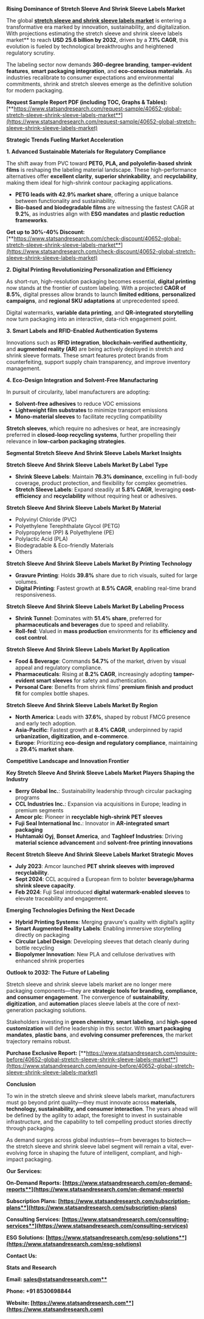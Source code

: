 ﻿**Rising Dominance of Stretch Sleeve And Shrink Sleeve Labels Market**

The global [**stretch sleeve and shrink sleeve labels market**](https://www.statsandresearch.com/report/40652-global-stretch-sleeve-shrink-sleeve-labels-market) is entering a transformative era marked by innovation, sustainability, and digitalization. With projections estimating the stretch sleeve and shrink sleeve labels market** to reach **USD 25.6 billion by 2032**, driven by a **7.1% CAGR**, this evolution is fueled by technological breakthroughs and heightened regulatory scrutiny.

The labeling sector now demands **360-degree branding**, **tamper-evident features**, **smart packaging integration**, and **eco-conscious materials**. As industries recalibrate to consumer expectations and environmental commitments, shrink and stretch sleeves emerge as the definitive solution for modern packaging.

**Request Sample Report PDF (including TOC, Graphs & Tables):** [**https://www.statsandresearch.com/request-sample/40652-global-stretch-sleeve-shrink-sleeve-labels-market**](https://www.statsandresearch.com/request-sample/40652-global-stretch-sleeve-shrink-sleeve-labels-market)

**Strategic Trends Fueling Market Acceleration**

**1. Advanced Sustainable Materials for Regulatory Compliance**

The shift away from PVC toward **PETG, PLA, and polyolefin-based shrink films** is reshaping the labeling material landscape. These high-performance alternatives offer **excellent clarity**, **superior shrinkability**, and **recyclability**, making them ideal for high-shrink contour packaging applications.

- **PETG leads with 42.9% market share**, offering a unique balance between functionality and sustainability.
- **Bio-based and biodegradable films** are witnessing the fastest CAGR at **9.2%**, as industries align with **ESG mandates** and **plastic reduction frameworks**.

**Get up to 30%-40% Discount:** [**https://www.statsandresearch.com/check-discount/40652-global-stretch-sleeve-shrink-sleeve-labels-market**](https://www.statsandresearch.com/check-discount/40652-global-stretch-sleeve-shrink-sleeve-labels-market)

**2. Digital Printing Revolutionizing Personalization and Efficiency**

As short-run, high-resolution packaging becomes essential, **digital printing** now stands at the frontier of custom labeling. With a projected **CAGR of 8.5%**, digital presses allow brands to launch **limited editions**, **personalized campaigns**, and **regional SKU adaptations** at unprecedented speed.

Digital watermarks, **variable data printing**, and **QR-integrated storytelling** now turn packaging into an interactive, data-rich engagement point.

**3. Smart Labels and RFID-Enabled Authentication Systems**

Innovations such as **RFID integration**, **blockchain-verified authenticity**, and **augmented reality (AR)** are being actively deployed in stretch and shrink sleeve formats. These smart features protect brands from counterfeiting, support supply chain transparency, and improve inventory management.

**4. Eco-Design Integration and Solvent-Free Manufacturing**

In pursuit of circularity, label manufacturers are adopting:

- **Solvent-free adhesives** to reduce VOC emissions
- **Lightweight film substrates** to minimize transport emissions
- **Mono-material sleeves** to facilitate recycling compatibility

**Stretch sleeves**, which require no adhesives or heat, are increasingly preferred in **closed-loop recycling systems**, further propelling their relevance in **low-carbon packaging strategies**.

**Segmental Stretch Sleeve And Shrink Sleeve Labels Market Insights**

**Stretch Sleeve And Shrink Sleeve Labels Market By Label Type**

- **Shrink Sleeve Labels**: Maintain **76.3% dominance**, excelling in full-body coverage, product protection, and flexibility for complex geometries.
- **Stretch Sleeve Labels**: Expand steadily at **5.8% CAGR**, leveraging **cost-efficiency** and **recyclability** without requiring heat or adhesives.

**Stretch Sleeve And Shrink Sleeve Labels Market By Material**

- Polyvinyl Chloride (PVC)
- Polyethylene Terephthalate Glycol (PETG)
- Polypropylene (PP) & Polyethylene (PE)
- Polylactic Acid (PLA)
- Biodegradable & Eco-friendly Materials
- Others

**Stretch Sleeve And Shrink Sleeve Labels Market By Printing Technology**

- **Gravure Printing**: Holds **39.8%** share due to rich visuals, suited for large volumes.
- **Digital Printing**: Fastest growth at **8.5% CAGR**, enabling real-time brand responsiveness.

**Stretch Sleeve And Shrink Sleeve Labels Market By Labeling Process**

- **Shrink Tunnel**: Dominates with **51.4% share**, preferred for **pharmaceuticals and beverages** due to speed and reliability.
- **Roll-fed**: Valued in **mass production** environments for its **efficiency and cost control**.

**Stretch Sleeve And Shrink Sleeve Labels Market By Application**

- **Food & Beverage**: Commands **54.7%** of the market, driven by visual appeal and regulatory compliance.
- **Pharmaceuticals**: Rising at **8.2% CAGR**, increasingly adopting **tamper-evident smart sleeves** for safety and authentication.
- **Personal Care**: Benefits from shrink films’ **premium finish and product fit** for complex bottle shapes.

**Stretch Sleeve And Shrink Sleeve Labels Market By Region**

- **North America**: Leads with **37.6%**, shaped by robust FMCG presence and early tech adoption.
- **Asia-Pacific**: Fastest growth at **8.4% CAGR**, underpinned by rapid **urbanization, digitization, and e-commerce**.
- **Europe**: Prioritizing **eco-design and regulatory compliance**, maintaining a **29.4% market share**.

**Competitive Landscape and Innovation Frontier**

**Key Stretch Sleeve And Shrink Sleeve Labels Market Players Shaping the Industry**

- **Berry Global Inc.**: Sustainability leadership through circular packaging programs
- **CCL Industries Inc.**: Expansion via acquisitions in Europe; leading in premium segments
- **Amcor plc**: Pioneer in **recyclable high-shrink PET sleeves**
- **Fuji Seal International Inc.**: Innovator in **AR-integrated smart packaging**
- **Huhtamaki Oyj**, **Bonset America**, and **Taghleef Industries**: Driving **material science advancement** and **solvent-free printing innovations**

**Recent Stretch Sleeve And Shrink Sleeve Labels Market Strategic Moves**

- **July 2023**: Amcor launched **PET shrink sleeves with improved recyclability**.
- **Sept 2024**: CCL acquired a European firm to bolster **beverage/pharma shrink sleeve capacity**.
- **Feb 2024**: Fuji Seal introduced **digital watermark-enabled sleeves** to elevate traceability and engagement.

**Emerging Technologies Defining the Next Decade**

- **Hybrid Printing Systems**: Merging gravure's quality with digital’s agility
- **Smart Augmented Reality Labels**: Enabling immersive storytelling directly on packaging
- **Circular Label Design**: Developing sleeves that detach cleanly during bottle recycling
- **Biopolymer Innovation**: New PLA and cellulose derivatives with enhanced shrink properties

**Outlook to 2032: The Future of Labeling**

Stretch sleeve and shrink sleeve labels market are no longer mere packaging components—they are **strategic tools for branding, compliance, and consumer engagement**. The convergence of **sustainability**, **digitization**, and **automation** places sleeve labels at the core of next-generation packaging solutions.

Stakeholders investing in **green chemistry**, **smart labeling**, and **high-speed customization** will define leadership in this sector. With **smart packaging mandates**, **plastic bans**, and **evolving consumer preferences**, the market trajectory remains robust.

**Purchase Exclusive Report:** [**https://www.statsandresearch.com/enquire-before/40652-global-stretch-sleeve-shrink-sleeve-labels-market**](https://www.statsandresearch.com/enquire-before/40652-global-stretch-sleeve-shrink-sleeve-labels-market)

**Conclusion**

To win in the stretch sleeve and shrink sleeve labels market, manufacturers must go beyond print quality—they must innovate across **materials, technology, sustainability, and consumer interaction**. The years ahead will be defined by the agility to adapt, the foresight to invest in sustainable infrastructure, and the capability to tell compelling product stories directly through packaging.

As demand surges across global industries—from beverages to biotech—the stretch sleeve and shrink sleeve label segment will remain a vital, ever-evolving force in shaping the future of intelligent, compliant, and high-impact packaging.

**Our Services:**

**On-Demand Reports: [https://www.statsandresearch.com/on-demand-reports**](https://www.statsandresearch.com/on-demand-reports)**

**Subscription Plans: [https://www.statsandresearch.com/subscription-plans**](https://www.statsandresearch.com/subscription-plans)**

**Consulting Services: [https://www.statsandresearch.com/consulting-services**](https://www.statsandresearch.com/consulting-services)**

**ESG Solutions: [https://www.statsandresearch.com/esg-solutions**](https://www.statsandresearch.com/esg-solutions)**

**Contact Us:**

**Stats and Research**

**Email: [sales@statsandresearch.com**](mailto:sales@statsandresearch.com)**

**Phone: +91 8530698844**

**Website: [https://www.statsandresearch.com**](https://www.statsandresearch.com)**
